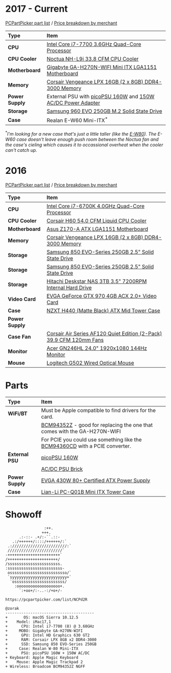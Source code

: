# 2017 - Current
[PCPartPicker part list](https://pcpartpicker.com/list/yyG8sJ) / [Price breakdown by merchant](https://pcpartpicker.com/list/yyG8sJ/by_merchant/)

Type|Item|
:----|:----
**CPU** | [Intel Core i7-7700 3.6GHz Quad-Core Processor](https://pcpartpicker.com/product/9mRFf7/intel-core-i7-7700-36ghz-quad-core-processor-bx80677i77700)
**CPU Cooler** | [Noctua NH-L9i 33.8 CFM CPU Cooler](https://pcpartpicker.com/product/xxphP6/noctua-cpu-cooler-nhl9i)
**Motherboard** | [Gigabyte GA-H270N-WIFI Mini ITX LGA1151 Motherboard](https://pcpartpicker.com/product/gVZ2FT/gigabyte-ga-h270n-wifi-mini-itx-lga1151-motherboard-ga-h270n-wifi)
**Memory** | [Corsair Vengeance LPX 16GB (2 x 8GB) DDR4-3000 Memory](https://pcpartpicker.com/product/MYH48d/corsair-memory-cmk16gx4m2b3000c15)
**Power Supply** | External PSU with [picoPSU 160W](https://www.amazon.com/Mini-Box-picoPSU-160-XT-Power-Mini-ITX-Supply/dp/B005TWE6B8/ref=as_li_ss_tl?ie=UTF8&psc=1&redirect=true&ref_=oh_aui_detailpage_o03_s01&linkCode=sl1&tag=that0d-20&linkId=82c5bc9df0cebe5121176577285cec54) and [150W AC/DC Power Adapter](https://www.amazon.com/gp/product/B01N3ASWZ0)
**Storage** | [Samsung 960 EVO 250GB M.2 Solid State Drive](https://pcpartpicker.com/product/3kL7YJ/samsung-internal-hard-drive-mz75e250bam)
**Case**| Realan E-W60 Mini-ITX<sup>\*</sup>

<sup>\*</sup>_I'm looking for a new case that's just a little taller (like the [E-W80](http://www.minicase.net/product_E-W80.html)). The E-W60 case doesn't leave enough push room between the Noctua fan and the case's cieling which causes it to occassional overheat when the cooler can't catch up._


# 2016
[PCPartPicker part list](https://pcpartpicker.com/list/RKCbZ8) / [Price breakdown by merchant](https://pcpartpicker.com/list/RKCbZ8/by_merchant/)

Type|Item
:----|:----
**CPU** | [Intel Core i7-6700K 4.0GHz Quad-Core Processor](https://pcpartpicker.com/product/tdmxFT/intel-cpu-bx80662i76700k)
**CPU Cooler** | [Corsair H60 54.0 CFM Liquid CPU Cooler](https://pcpartpicker.com/product/Vwdqqs/corsair-cpu-cooler-h60cw9060007ww)
**Motherboard** | [Asus Z170-A ATX LGA1151 Motherboard](https://pcpartpicker.com/product/Q9Gj4D/asus-motherboard-z170a)
**Memory** | [Corsair Vengeance LPX 16GB (2 x 8GB) DDR4-3000 Memory](https://pcpartpicker.com/product/2skwrH/corsair-memory-cmk16gx4m2b3000c15r)
**Storage** | [Samsung 850 EVO-Series 250GB 2.5" Solid State Drive](https://pcpartpicker.com/product/3kL7YJ/samsung-internal-hard-drive-mz75e250bam)
**Storage** | [Samsung 850 EVO-Series 250GB 2.5" Solid State Drive](https://pcpartpicker.com/product/3kL7YJ/samsung-internal-hard-drive-mz75e250bam)
**Storage** | [Hitachi Deskstar NAS 3TB 3.5" 7200RPM Internal Hard Drive](https://pcpartpicker.com/product/TP2kcf/hitachi-internal-hard-drive-0s03660)
**Video Card** | [EVGA GeForce GTX 970 4GB ACX 2.0+ Video Card](https://pcpartpicker.com/product/Gn7CmG/evga-video-card-04gp43973kr)
**Case** | [NZXT H440 (Matte Black) ATX Mid Tower Case](https://pcpartpicker.com/product/q4dFf7/nzxt-case-cah442wm8)
**Power Supply** |  |
**Case Fan** | [Corsair Air Series AF120 Quiet Edition (2-Pack) 39.9 CFM  120mm Fans](https://pcpartpicker.com/product/hbbp99/corsair-case-fan-co9050002ww)
**Monitor** | [Acer GN246HL 24.0" 1920x1080 144Hz Monitor](https://pcpartpicker.com/product/PmyFf7/acer-monitor-umfg6aab01)
**Mouse** | [Logitech G502 Wired Optical Mouse](https://pcpartpicker.com/product/kJM323/logitech-mouse-910004615)



 # Parts

Type|Item|
:----|:----
**WiFi/BT** | Must be Apple compatible to find drivers for the card.
| | [BCM94352Z](http://www.ebay.com/sch/i.html?_from=R40&_trksid=p2065413.m570.l1313.TR2.TRC1.A0.H0.XBCM94352Z.TRS1&_nkw=BCM94352Z&_sacat=0) - good for replacing the one that comes with the GA-H270N-WIFI
| | For PCIE you could use something like the [BCM94360CD](https://www.amazon.com/gp/product/B00L35XSMS/ref=oh_aui_search_detailpage?ie=UTF8&psc=1) with a PCIE converter.
**External PSU** | [picoPSU 160W](https://www.amazon.com/Mini-Box-picoPSU-160-XT-Power-Mini-ITX-Supply/dp/B005TWE6B8/ref=as_li_ss_tl?ie=UTF8&psc=1&redirect=true&ref_=oh_aui_detailpage_o03_s01&linkCode=sl1&tag=that0d-20&linkId=82c5bc9df0cebe5121176577285cec54)
| | [AC/DC PSU Brick](https://www.amazon.com/Switching-Supply-110-240vAC-PicoPSU-Compatible/dp/B007XVE11S/ref=as_li_ss_tl?ie=UTF8&psc=1&redirect=true&ref_=oh_aui_detailpage_o02_s00&linkCode=sl1&tag=that0d-20&linkId=bf30ecf51a19420c449c8b85e035a6ac)
**Power Supply** | [EVGA 430W 80+ Certified ATX Power Supply](https://pcpartpicker.com/product/HvTmP6/evga-power-supply-100w10430kr)
**Case** | [Lian-Li PC-Q01B Mini ITX Tower Case](https://pcpartpicker.com/product/Kqqbt6/lian-li-case-pcq01b)


# Showoff

```           
                 :++.           
                +++.            
      .:-::- .+/:-``.::-        
   .:/++++++/::::/++++++/:`     
 .:////////////////////////:`    
 ////////////////////////`      
-+++++++++++++++++++++++`       
/++++++++++++++++++++++/        
/sssssssssssssssssssssss.       
:ssssssssssssssssssssssss-      
 osssssssssssssssssssssssso/`   
 `syyyyyyyyyyyyyyyyyyyyyyyy+`   
  `ossssssssssssssssssssss/      
    :ooooooooooooooooooo+.      
      `:+oo+/:-..-:/+o+/-

https://pcpartpicker.com/list/NCPd2R

@zorak
---------------------------------------
+       OS: macOS Sierra 10.12.5
+    Model: iMac17,1
+      CPU: Intel i7-7700 (8) @ 3.60GHz
+     MOBO: Gigabyte GA-H270N-WIFI
+      GPU: Intel HD Graphics 630 GT2
+      RAM: Corsair LPX 8GB x2 DDR4-3000
+      SSD: Samsung 850 EVO-Series 250GB
+     Case: Realan W-80 Mini-ITX
+      PSU: picoPSU 160W + 150W AC/DC
+ Keyboard: Apple Magic Keyboard
+    Mouse: Apple Magic Trackpad 2
+ Wireless: Broadcom BCM94352Z NGFF
```
